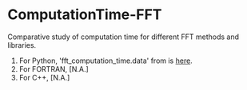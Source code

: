 # ComputationTime-FFT
Comparative study of computation time for different FFT methods and libraries.
1. For Python, 'fft_computation_time.data' from is <a href="https://stackoverflow.com/questions/6365623/improving-fft-performance-in-python">here</a>.
2. For FORTRAN, [N.A.]
3. For C++, [N.A.]

